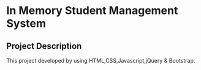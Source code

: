 # In Memory Student Management System
## Project Description
This project developed by using HTML,CSS,Javascript,jQuery & Bootstrap. 
